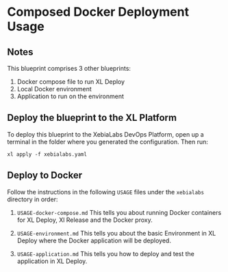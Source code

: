 # Composed Docker Deployment Usage

## Notes

This blueprint comprises 3 other blueprints:

1. Docker compose file to run XL Deploy
2. Local Docker environment
3. Application to run on the environment

## Deploy the blueprint to the XL Platform

To deploy this blueprint to the XebiaLabs DevOps Platform, open up a terminal in the folder where you generated the configuration. Then run:

```plain
xl apply -f xebialabs.yaml
```

## Deploy to Docker

Follow the instructions in the following `USAGE` files under the `xebialabs` directory in order:

1. `USAGE-docker-compose.md`
This tells you about running Docker containers for XL Deploy, Xl Release and the Docker proxy.

2. `USAGE-environment.md`
This tells you about the basic Environment in XL Deploy where the Docker application will be deployed.

3. `USAGE-application.md`
This tells you how to deploy and test the application in XL Deploy.

